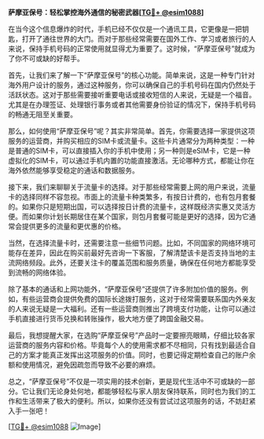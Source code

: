 **萨摩亚保号：轻松掌控海外通信的秘密武器[[TG💪+ @esim1088](https://t.me/s/esim1088)]**

在当今这个信息爆炸的时代，手机已经不仅仅是一个通讯工具，它更像是一把钥匙，打开了通往世界的大门。而对于那些经常需要在国外工作、学习或者旅行的人来说，保持手机号码的正常使用就显得尤为重要了。这时候，“萨摩亚保号”就成为了你不可或缺的好帮手。

首先，让我们来了解一下“萨摩亚保号”的核心功能。简单来说，这是一种专门针对海外用户设计的服务，通过这种服务，你可以确保自己的手机号码在国内仍然处于活跃状态。这对于那些需要接听重要电话或接收短信的人来说，无疑是一个福音。尤其是在办理签证、处理银行事务或者其他需要身份验证的情况下，保持手机号码的畅通无阻至关重要。

那么，如何使用“萨摩亚保号”呢？其实非常简单。首先，你需要选择一家提供这项服务的运营商，并购买相应的SIM卡或流量卡。这些卡片通常分为两种类型：一种是普通的SIM卡，可以直接插入你的手机中使用；另一种则是eSIM卡，它是一种虚拟化的SIM卡，可以通过手机内置的功能直接激活。无论哪种方式，都能让你在海外依然能够享受稳定的通话和数据服务。

接下来，我们来聊聊关于流量卡的选择。对于那些经常需要上网的用户来说，流量卡的选择同样不容忽视。市面上的流量卡种类繁多，有按日计费的，也有包月套餐的。如果你只是短期出国，可以选择按日计费的流量卡，这样既经济实惠又灵活方便。而如果你计划长期居住在某个国家，则包月套餐可能是更好的选择，因为它通常会提供更多的流量和更优惠的价格。

当然，在选择流量卡时，还需要注意一些细节问题。比如，不同国家的网络环境可能存在差异，因此在购买前最好先咨询一下客服，了解清楚该卡是否支持当地的主流网络频段。此外，还要关注卡的覆盖范围和服务质量，确保在任何地方都能享受到流畅的网络体验。

除了基本的通话和上网功能外，“萨摩亚保号”还提供了许多附加价值的服务。例如，有些运营商会提供免费的国际长途拨打服务，这对于经常需要联系国内外亲友的人来说无疑是一大福利。还有一些运营商则推出了跨境支付功能，让你可以通过手机直接进行货币兑换和转账操作，极大地方便了跨国金融交易。

最后，我想提醒大家，在选购“萨摩亚保号”产品时一定要擦亮眼睛，仔细比较各家运营商的服务内容和价格。毕竟每个人的使用需求都不尽相同，只有找到最适合自己的方案才能真正发挥出这项服务的价值。同时，也要记得定期检查自己的账户余额和使用情况，避免因疏忽而导致不必要的麻烦。

总之，“萨摩亚保号”不仅是一项实用的技术创新，更是现代生活中不可或缺的一部分。它让我们无论身处何地，都能够轻松与家人朋友保持联系，同时也为我们的工作和生活带来了极大的便利。所以，如果你还没有尝试过这项服务的话，不妨赶紧入手一张吧！

[[TG💪+ @esim1088](https://t.me/s/esim1088) ![Image](https://i.postimg.cc/4NQfJmqS/Snipaste-2025-05-13-00-14-12.png)]